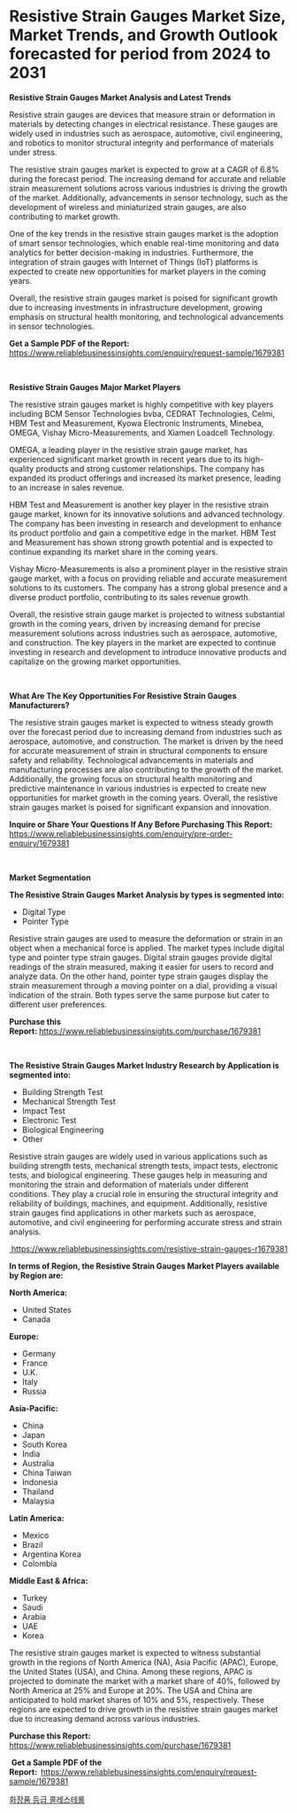 <p><h1>Resistive Strain Gauges Market Size, Market Trends, and Growth Outlook forecasted for period from 2024 to 2031</h1></p><p><strong>Resistive Strain Gauges Market Analysis and Latest Trends</strong></p>
<p><p>Resistive strain gauges are devices that measure strain or deformation in materials by detecting changes in electrical resistance. These gauges are widely used in industries such as aerospace, automotive, civil engineering, and robotics to monitor structural integrity and performance of materials under stress.</p><p>The resistive strain gauges market is expected to grow at a CAGR of 6.8% during the forecast period. The increasing demand for accurate and reliable strain measurement solutions across various industries is driving the growth of the market. Additionally, advancements in sensor technology, such as the development of wireless and miniaturized strain gauges, are also contributing to market growth.</p><p>One of the key trends in the resistive strain gauges market is the adoption of smart sensor technologies, which enable real-time monitoring and data analytics for better decision-making in industries. Furthermore, the integration of strain gauges with Internet of Things (IoT) platforms is expected to create new opportunities for market players in the coming years.</p><p>Overall, the resistive strain gauges market is poised for significant growth due to increasing investments in infrastructure development, growing emphasis on structural health monitoring, and technological advancements in sensor technologies.</p></p>
<p><strong>Get a Sample PDF of the Report:&nbsp;</strong> <a href="https://www.reliablebusinessinsights.com/enquiry/request-sample/1679381">https://www.reliablebusinessinsights.com/enquiry/request-sample/1679381</a></p>
<p>&nbsp;</p>
<p><strong>Resistive Strain Gauges Major Market Players</strong></p>
<p><p>The resistive strain gauges market is highly competitive with key players including BCM Sensor Technologies bvba, CEDRAT Technologies, Celmi, HBM Test and Measurement, Kyowa Electronic Instruments, Minebea, OMEGA, Vishay Micro-Measurements, and Xiamen Loadcell Technology.</p><p>OMEGA, a leading player in the resistive strain gauge market, has experienced significant market growth in recent years due to its high-quality products and strong customer relationships. The company has expanded its product offerings and increased its market presence, leading to an increase in sales revenue.</p><p>HBM Test and Measurement is another key player in the resistive strain gauge market, known for its innovative solutions and advanced technology. The company has been investing in research and development to enhance its product portfolio and gain a competitive edge in the market. HBM Test and Measurement has shown strong growth potential and is expected to continue expanding its market share in the coming years.</p><p>Vishay Micro-Measurements is also a prominent player in the resistive strain gauge market, with a focus on providing reliable and accurate measurement solutions to its customers. The company has a strong global presence and a diverse product portfolio, contributing to its sales revenue growth.</p><p>Overall, the resistive strain gauge market is projected to witness substantial growth in the coming years, driven by increasing demand for precise measurement solutions across industries such as aerospace, automotive, and construction. The key players in the market are expected to continue investing in research and development to introduce innovative products and capitalize on the growing market opportunities.</p></p>
<p>&nbsp;</p>
<p><strong>What Are The Key Opportunities For Resistive Strain Gauges Manufacturers?</strong></p>
<p><p>The resistive strain gauges market is expected to witness steady growth over the forecast period due to increasing demand from industries such as aerospace, automotive, and construction. The market is driven by the need for accurate measurement of strain in structural components to ensure safety and reliability. Technological advancements in materials and manufacturing processes are also contributing to the growth of the market. Additionally, the growing focus on structural health monitoring and predictive maintenance in various industries is expected to create new opportunities for market growth in the coming years. Overall, the resistive strain gauges market is poised for significant expansion and innovation.</p></p>
<p><strong>Inquire or Share Your Questions If Any Before Purchasing This Report:</strong> <a href="https://www.reliablebusinessinsights.com/enquiry/pre-order-enquiry/1679381">https://www.reliablebusinessinsights.com/enquiry/pre-order-enquiry/1679381</a></p>
<p>&nbsp;</p>
<p><strong>Market Segmentation</strong></p>
<p><strong>The Resistive Strain Gauges Market Analysis by types is segmented into:</strong></p>
<p><ul><li>Digital Type</li><li>Pointer Type</li></ul></p>
<p><p>Resistive strain gauges are used to measure the deformation or strain in an object when a mechanical force is applied. The market types include digital type and pointer type strain gauges. Digital strain gauges provide digital readings of the strain measured, making it easier for users to record and analyze data. On the other hand, pointer type strain gauges display the strain measurement through a moving pointer on a dial, providing a visual indication of the strain. Both types serve the same purpose but cater to different user preferences.</p></p>
<p><strong>Purchase this Report:&nbsp;</strong><a href="https://www.reliablebusinessinsights.com/purchase/1679381">https://www.reliablebusinessinsights.com/purchase/1679381</a></p>
<p>&nbsp;</p>
<p><strong>The Resistive Strain Gauges Market Industry Research by Application is segmented into:</strong></p>
<p><ul><li>Building Strength Test</li><li>Mechanical Strength Test</li><li>Impact Test</li><li>Electronic Test</li><li>Biological Engineering</li><li>Other</li></ul></p>
<p><p>Resistive strain gauges are widely used in various applications such as building strength tests, mechanical strength tests, impact tests, electronic tests, and biological engineering. These gauges help in measuring and monitoring the strain and deformation of materials under different conditions. They play a crucial role in ensuring the structural integrity and reliability of buildings, machines, and equipment. Additionally, resistive strain gauges find applications in other markets such as aerospace, automotive, and civil engineering for performing accurate stress and strain analysis.</p></p>
<p><a href="https://www.reliablebusinessinsights.com/resistive-strain-gauges-r1679381">&nbsp;https://www.reliablebusinessinsights.com/resistive-strain-gauges-r1679381</a></p>
<p><strong>In terms of Region, the Resistive Strain Gauges Market Players available by Region are:</strong></p>
<p>
    <p> <strong> North America: </strong>
        <ul>
            <li>United States</li>
            <li>Canada</li>
        </ul>
        </p> 
    <p> <strong> Europe: </strong>
        <ul>
            <li>Germany</li>
            <li>France</li>
            <li>U.K.</li>
            <li>Italy</li>
            <li>Russia</li>
        </ul>
        </p> 
    <p> <strong> Asia-Pacific: </strong>
        <ul>
            <li>China</li>
            <li>Japan</li>
            <li>South Korea</li>
            <li>India</li>
            <li>Australia</li>
            <li>China Taiwan</li>
            <li>Indonesia</li>
            <li>Thailand</li>
            <li>Malaysia</li>
        </ul>
        </p> 
    <p> <strong> Latin America: </strong>
        <ul>
            <li>Mexico</li>
            <li>Brazil</li>
            <li>Argentina Korea</li>
            <li>Colombia</li>
        </ul>
        </p> 
    <p> <strong> Middle East & Africa: </strong>
        <ul>
            <li>Turkey</li>
            <li>Saudi</li>
            <li>Arabia</li>
            <li>UAE</li>
            <li>Korea</li>
        </ul>
    </p>
    </p>
<p><p>The resistive strain gauges market is expected to witness substantial growth in the regions of North America (NA), Asia Pacific (APAC), Europe, the United States (USA), and China. Among these regions, APAC is projected to dominate the market with a market share of 40%, followed by North America at 25% and Europe at 20%. The USA and China are anticipated to hold market shares of 10% and 5%, respectively. These regions are expected to drive growth in the resistive strain gauges market due to increasing demand across various industries.</p></p>
<p><strong>Purchase this Report: </strong><a href="https://www.reliablebusinessinsights.com/purchase/1679381">https://www.reliablebusinessinsights.com/purchase/1679381</a></p>
<p>&nbsp;<strong>Get a Sample PDF of the Report:&nbsp;&nbsp;</strong><a href="https://www.reliablebusinessinsights.com/enquiry/request-sample/1679381">https://www.reliablebusinessinsights.com/enquiry/request-sample/1679381</a></p>
<p><strong></strong></p>
<p><p><a href="https://github.com/fernandotryO5lson96765/Market-Research-Report-List-2/blob/main/7619297102729.md">화장품 등급 콜레스테롤</a></p></p>